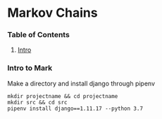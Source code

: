 # Markov Chains

### Table of Contents
1. [Intro](#intro)


<a name="intro"></a>
### Intro to Mark


Make a directory and install django through pipenv

```
mkdir projectname && cd projectname
mkdir src && cd src
pipenv install django==1.11.17 --python 3.7
```